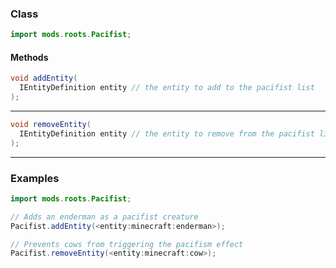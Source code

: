 
### Class

```java
import mods.roots.Pacifist;
```

#### Methods

```java
void addEntity(
  IEntityDefinition entity // the entity to add to the pacifist list
);
```


---


```java
void removeEntity(
  IEntityDefinition entity // the entity to remove from the pacifist list
);
```


---


### Examples

```java
import mods.roots.Pacifist;

// Adds an enderman as a pacifist creature
Pacifist.addEntity(<entity:minecraft:enderman>);

// Prevents cows from triggering the pacifism effect
Pacifist.removeEntity(<entity:minecraft:cow>);
```
